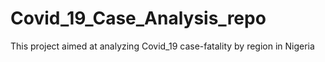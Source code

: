 # Covid_19_Case_Analysis_repo
This project aimed at analyzing Covid_19 case-fatality by region in Nigeria
